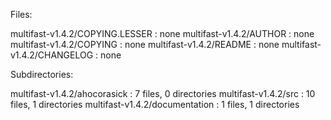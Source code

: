 Files:

multifast-v1.4.2/COPYING.LESSER : none
multifast-v1.4.2/AUTHOR : none
multifast-v1.4.2/COPYING : none
multifast-v1.4.2/README : none
multifast-v1.4.2/CHANGELOG : none

Subdirectories:

multifast-v1.4.2/ahocorasick : 7 files, 0 directories
multifast-v1.4.2/src : 10 files, 1 directories
multifast-v1.4.2/documentation : 1 files, 1 directories
